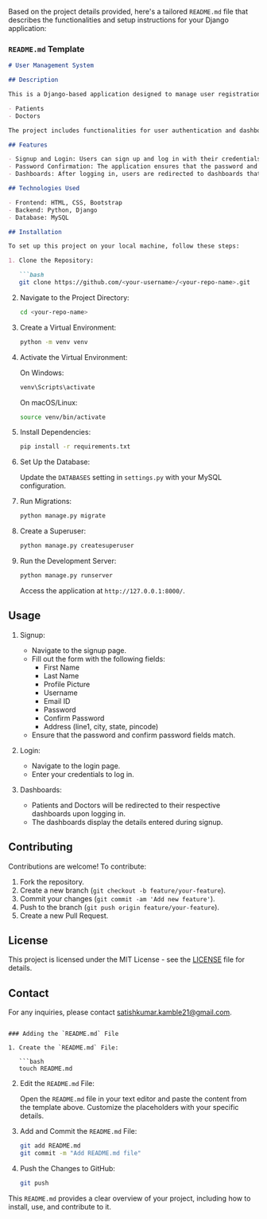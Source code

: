 Based on the project details provided, here's a tailored `README.md` file that describes the functionalities and setup instructions for your Django application:

### `README.md` Template

```markdown
# User Management System

## Description

This is a Django-based application designed to manage user registrations and logins for different types of users. On login, users are redirected to their respective dashboards. The application supports two types of users:

- Patients
- Doctors

The project includes functionalities for user authentication and dashboard management.

## Features

- Signup and Login: Users can sign up and log in with their credentials.
- Password Confirmation: The application ensures that the password and confirm password fields match during signup.
- Dashboards: After logging in, users are redirected to dashboards that display the details entered during signup.

## Technologies Used

- Frontend: HTML, CSS, Bootstrap
- Backend: Python, Django
- Database: MySQL

## Installation

To set up this project on your local machine, follow these steps:

1. Clone the Repository:

   ```bash
   git clone https://github.com/<your-username>/<your-repo-name>.git
   ```

2. Navigate to the Project Directory:

   ```bash
   cd <your-repo-name>
   ```

3. Create a Virtual Environment:

   ```bash
   python -m venv venv
   ```

4. Activate the Virtual Environment:

   On Windows:
   ```bash
   venv\Scripts\activate
   ```

   On macOS/Linux:
   ```bash
   source venv/bin/activate
   ```

5. Install Dependencies:

   ```bash
   pip install -r requirements.txt
   ```

6. Set Up the Database:

   Update the `DATABASES` setting in `settings.py` with your MySQL configuration.

7. Run Migrations:

   ```bash
   python manage.py migrate
   ```

8. Create a Superuser:

   ```bash
   python manage.py createsuperuser
   ```

9. Run the Development Server:

   ```bash
   python manage.py runserver
   ```

   Access the application at `http://127.0.0.1:8000/`.

## Usage

1. Signup:
   - Navigate to the signup page.
   - Fill out the form with the following fields:
     - First Name
     - Last Name
     - Profile Picture
     - Username
     - Email ID
     - Password
     - Confirm Password
     - Address (line1, city, state, pincode)
   - Ensure that the password and confirm password fields match.

2. Login:
   - Navigate to the login page.
   - Enter your credentials to log in.

3. Dashboards:
   - Patients and Doctors will be redirected to their respective dashboards upon logging in.
   - The dashboards display the details entered during signup.

## Contributing

Contributions are welcome! To contribute:

1. Fork the repository.
2. Create a new branch (`git checkout -b feature/your-feature`).
3. Commit your changes (`git commit -am 'Add new feature'`).
4. Push to the branch (`git push origin feature/your-feature`).
5. Create a new Pull Request.

## License

This project is licensed under the MIT License - see the [LICENSE](LICENSE) file for details.

## Contact

For any inquiries, please contact [satishkumar.kamble21@gmail.com](mailto:satishkumar.kamble21@gmail.com).

```

### Adding the `README.md` File

1. Create the `README.md` File:

   ```bash
   touch README.md
   ```

2. Edit the `README.md` File:

   Open the `README.md` file in your text editor and paste the content from the template above. Customize the placeholders with your specific details.

3. Add and Commit the `README.md` File:

   ```bash
   git add README.md
   git commit -m "Add README.md file"
   ```

4. Push the Changes to GitHub:

   ```bash
   git push
   ```

This `README.md` provides a clear overview of your project, including how to install, use, and contribute to it.
